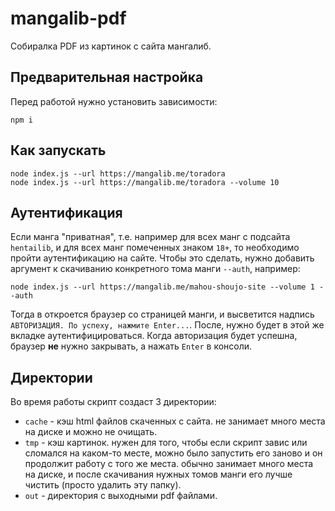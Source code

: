 # mangalib-pdf

Собиралка PDF из картинок с сайта мангалиб.

## Предварительная настройка

Перед работой нужно установить зависимости:

```
npm i
```

## Как запускать

```
node index.js --url https://mangalib.me/toradora
node index.js --url https://mangalib.me/toradora --volume 10
```

## Аутентификация

Eсли манга "приватная", т.е. например для всех манг с подсайта `hentailib`, и для всех манг помеченных знаком `18+`,
то необходимо пройти аутентификацию на сайте. Чтобы это сделать, нужно добавить аргумент к скачиванию конкретного тома манги `--auth`, например:

```
node index.js --url https://mangalib.me/mahou-shoujo-site --volume 1 --auth
```

Тогда в откроется браузер со страницей манги, и высветится надпись `АВТОРИЗАЦИЯ. По успеху, нажмите Enter...`.
После, нужно будет в этой же вкладке аутентифицироваться. Когда авторизация будет успешна, браузер **не** нужно закрывать,
а нажать `Enter` в консоли.


## Директории

Во время работы скрипт создаст 3 директории:

- `cache` - кэш html файлов скаченных с сайта. не занимает много места на диске и можно не очищать.
- `tmp` - кэш картинок. нужен для того, чтобы если скрипт завис или сломался на каком-то месте, можно было запустить его заново и он продолжит работу с того же места. обычно занимает много места на диске, и после скачивания нужных томов манги его лучше чистить (просто удалить эту папку).
- `out` - директория с выходными pdf файлами.